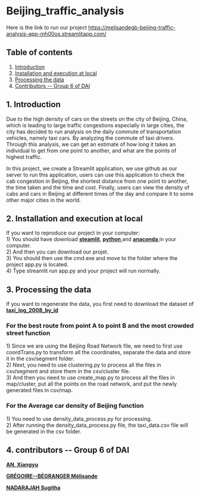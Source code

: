 <h1>Beijing_traffic_analysis</h1> 

Here is the link to run our project
https://melisandegb-beijing-traffic-analysis-app-mh00os.streamlitapp.com/

<article> 
  <section>
    <h2>Table of contents </h2>
    <nav>
      <ol>
        <li><a href = "#introduction">Introduction</a></li>
        <li><a href = "#installation">Installation and execution at local</a></li>
        <li><a href = "#processing">Processing the data</a></li>
        <li><a href = "#contributors">Contributors -- Group 6 of DAI</a></li>
      </ol>
    </nav>
  </section>
</article>

<article>
  <section id="introduction">
    <h2>1. Introduction</h2>
    <div> 
      <p>
        Due to the high density of cars on the streets on the city of Beijing, China, which is leading to large traffic congestions especially in large cities, the city has decided to run analysis on the daily commute of transportation vehicles, namely taxi cars. By analyzing the commute of taxi drivers. Through this analysis, we can get an estimate of how long it takes an individual to get from one point to another, and what are the points of highest traffic.  
      </p>
      <p>
      In this project, we create a Streamlit application, we use github as our server to run this application, users can use this application to check the cab congestion in Beijing, the shortest distance from one point to another, the time taken and the time and cost. Finally, users can view the density of cabs and cars in Beijing at different times of the day and compare it to some other major cities in the world.
      </p>
    </div>
  </section>
</article>

<article>
  <section id="Installation">
    <h2>2. Installation and execution at local</h2>
    <div> 
      <p>
        If you want to reproduce our project in your computer:<br>
        1) You should have download <a href="https://streamlit.io/"><b>steamlit</b></a>, <a href="https://www.python.org/downloads/"> <b>python</b> </a> and <a href="https://www.anaconda.com/products/distribution"> <b>anaconda</b> </a> in your computer. <br>
        2) And then you can download our projet. <br>
        3) You should then use the cmd.exe and move to the folder where the project app.py is located. <br>
        4) Type streamlit run app.py and your project will run normally. <br>
      </p>
    </div>
  </section>
</article>

<article>
  <section id="processing">
    <h2>3. Processing the data</h2>
    <div> 
      <p>
        If you want to regenerate the data, you first need to download the dataset of <a href="https://www.microsoft.com/en-us/research/publication/t-drive-trajectory-data-sample/"><b>taxi_log_2008_by_id</b></a>
      </p>
    </div>
    <div> 
      <h3>For the best route from point A to point B and the most crowded street function </h3>
      <p>
        1) Since we are using the Beijing Road Network file, we need to first use coordTrans.py to transform all the coordinates, separate the data and store it in the csv/segment folder.<br>
        2) Next, you need to use clustering.py to process all the files in csv/segment and store them in the csv/cluster file.<br>
        3) And then you need to use create_map.py to process all the files in map/cluster, put all the points on the road network, and put the newly generated files in csv/map.<br>
      </p>
    </div>
    <div> 
      <h3>For the Average car density of Beijing function </h3>
      <p>
        1) You need to use density_data_process.py for processing.<br>
        2) After running the density_data_process.py file, the taxi_data.csv file will be generated in the csv folder.<br>
      </p>
    </div>
  </section>
</article>

<article> 
  <section id="contributors">
    <h2>4. contributors -- Group 6 of DAI </h2>
    <div> 
      <p><a href = "https://www.linkedin.com/in/xiangyu-an-34109a196/"><b>AN, Xiangyu </b></a> </p>
      <p><a href = "https://www.linkedin.com/in/m%C3%A9lisande-gr%C3%A9goire-b%C3%A9granger-a5654219b/"><b>GRÉGOIRE--BÉGRANGER Mélisande</b></a> </p>
      <p><a href = "https://www.linkedin.com/in/sugitha-nadarajah-07681119b/"><b>NADARAJAH Sugitha</b></a></p>
    </div>
  </section>
</article>

